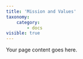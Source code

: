 ```yaml
---
title: 'Mission and Values'
taxonomy:
    category:
        - docs
visible: true
---
```


Your page content goes here.